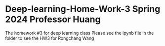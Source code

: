 # Deep-learning-Home-Work-3 Spring 2024 Professor Huang
The homework #3 for deep learning class
Please see the ipynb flie in the folder to see the HW3 for Rongchang Wang
